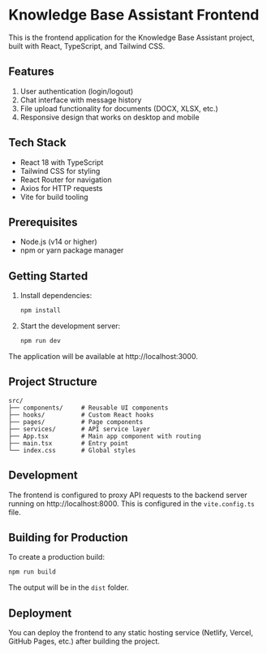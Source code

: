 # Knowledge Base Assistant Frontend

This is the frontend application for the Knowledge Base Assistant project, built with React, TypeScript, and Tailwind CSS.

## Features

1. User authentication (login/logout)
2. Chat interface with message history
3. File upload functionality for documents (DOCX, XLSX, etc.)
4. Responsive design that works on desktop and mobile

## Tech Stack

- React 18 with TypeScript
- Tailwind CSS for styling
- React Router for navigation
- Axios for HTTP requests
- Vite for build tooling

## Prerequisites

- Node.js (v14 or higher)
- npm or yarn package manager

## Getting Started

1. Install dependencies:
   ```bash
   npm install
   ```

2. Start the development server:
   ```bash
   npm run dev
   ```

The application will be available at http://localhost:3000.

## Project Structure

```
src/
├── components/     # Reusable UI components
├── hooks/          # Custom React hooks
├── pages/          # Page components
├── services/       # API service layer
├── App.tsx         # Main app component with routing
├── main.tsx        # Entry point
└── index.css       # Global styles
```

## Development

The frontend is configured to proxy API requests to the backend server running on http://localhost:8000.
This is configured in the `vite.config.ts` file.

## Building for Production

To create a production build:

```bash
npm run build
```

The output will be in the `dist` folder.

## Deployment

You can deploy the frontend to any static hosting service (Netlify, Vercel, GitHub Pages, etc.)
after building the project.